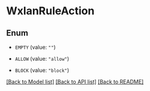 # WxlanRuleAction

## Enum


* `EMPTY` (value: `""`)

* `ALLOW` (value: `"allow"`)

* `BLOCK` (value: `"block"`)


[[Back to Model list]](../README.md#documentation-for-models) [[Back to API list]](../README.md#documentation-for-api-endpoints) [[Back to README]](../README.md)



